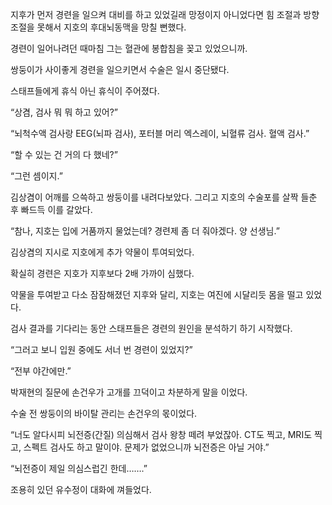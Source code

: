 지후가 먼저 경련을 일으켜 대비를 하고 있었길래 망정이지 아니었다면 힘 조절과 방향 조절을 못해서 지호의 후대뇌동맥을 망칠 뻔했다.

경련이 일어나려던 때마침 그는 혈관에 봉합침을 꽂고 있었으니까.

쌍둥이가 사이좋게 경련을 일으키면서 수술은 일시 중단됐다.

스태프들에게 휴식 아닌 휴식이 주어졌다.

“상겸, 검사 뭐 뭐 하고 있어?”

“뇌척수액 검사랑 EEG(뇌파 검사), 포터블 머리 엑스레이, 뇌혈류 검사. 혈액 검사.”

“할 수 있는 건 거의 다 했네?”

“그런 셈이지.”

김상겸이 어깨를 으쓱하고 쌍둥이를 내려다보았다. 그리고 지호의 수술포를 살짝 들춘 후 빠드득 이를 갈았다.

“참나, 지호는 입에 거품까지 물었는데? 경련제 좀 더 줘야겠다. 양 선생님.”

김상겸의 지시로 지호에게 추가 약물이 투여되었다.

확실히 경련은 지호가 지후보다 2배 가까이 심했다.

약물을 투여받고 다소 잠잠해졌던 지후와 달리, 지호는 여진에 시달리듯 몸을 떨고 있었다.

검사 결과를 기다리는 동안 스태프들은 경련의 원인을 분석하기 하기 시작했다.

“그러고 보니 입원 중에도 서너 번 경련이 있었지?”

“전부 야간에만.”

박재현의 질문에 손건우가 고개를 끄덕이고 차분하게 말을 이었다.

수술 전 쌍둥이의 바이탈 관리는 손건우의 몫이었다.

“너도 알다시피 뇌전증(간질) 의심해서 검사 왕창 떼려 부었잖아. CT도 찍고, MRI도 찍고, 스펙트 검사도 하고 말이야. 문제가 없었으니까 뇌전증은 아닐 거야.”

“뇌전증이 제일 의심스럽긴 한데…….”

조용히 있던 유수정이 대화에 껴들었다.